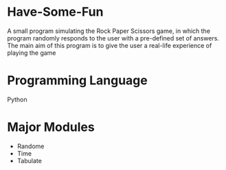 # Have-Some-Fun
A small program simulating the Rock Paper Scissors game, in which the program randomly responds to the user with a pre-defined set of answers. The main aim of this program is to give the user a real-life experience of playing the game
# Programming Language
Python
# Major Modules
* Randome
* Time
* Tabulate
